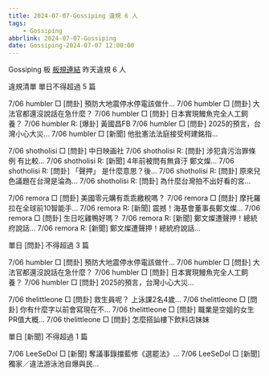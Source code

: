 ```yaml
---
title: 2024-07-07-Gossiping 違規 6 人
tags:
    - Gossiping
abbrlink: 2024-07-07-Gossiping
date: Gossiping-2024-07-07 12:00:00
---
```

Gossiping 板 [板規連結](https://www.ptt.cc/bbs/Gossiping/M.1637425085.A.07D.html)
昨天違規 6 人
<!-- more -->

違規清單
單日不得超過 5 篇

7/06 humbler □ [問卦] 預防大地震停水停電該做什…
7/06 humbler □ [問卦] 大法官都還沒說話在急什麼？
7/06 humbler □ [問卦] 日本實現鰻魚完全人工飼養？
7/06 humbler R: [爆卦] 黃國昌FB
7/06 humbler □ [問卦] 2025的預言，台灣小心大災…
7/06 humbler □ [新聞] 他批憲法法庭接受柯建銘指…

7/06 shotholisi □ [問卦]  中日映画社
7/06 shotholisi R: [問卦] 涉犯貪污治罪條例 有比較…
7/06 shotholisi R: [新聞] 4年前被問有無貪汙 鄭文燦…
7/06 shotholisi R: [問卦] 「聲押」 是什麼意思？後…
7/06 shotholisi R: [問卦] 原來兒色議題在台灣是淪為…
7/06 shotholisi R: [問卦] 為什麼台灣拍不出好看的宮…

7/06 remora □ [問卦] 美國零元購有乖乖繳稅嗎？
7/06 remora □ [問卦] 摩托羅拉在全球前10智能手…
7/06 remora R: [新聞] 震撼！海基會董事長鄭文燦…
7/06 remora □ [問卦] 生日吃雞鴨好嗎？
7/06 remora R: [新聞] 鄭文燦遭聲押！總統府說話…
7/06 remora R: [新聞] 鄭文燦遭聲押！總統府說話…

單日 [問卦] 不得超過 3 篇

7/06 humbler □ [問卦] 預防大地震停水停電該做什…
7/06 humbler □ [問卦] 大法官都還沒說話在急什麼？
7/06 humbler □ [問卦] 日本實現鰻魚完全人工飼養？
7/06 humbler □ [問卦] 2025的預言，台灣小心大災…

7/06 thelittleone □ [問卦] 救生員呢？ 上泳課2名4歲…
7/06 thelittleone □ [問卦] 你有什麼字以前會寫現在不…
7/06 thelittleone □ [問卦] 職業是空姐的女生PR值大概…
7/06 thelittleone □ [問卦] 怎麼搭訕樓下飲料店妹妹

單日 [新聞] 不得超過 1 篇

7/06 LeeSeDol □ [新聞] 奪議事錄擋藍修《選罷法》…
7/06 LeeSeDol □ [新聞] 獨家／違法游泳池自爆與民…